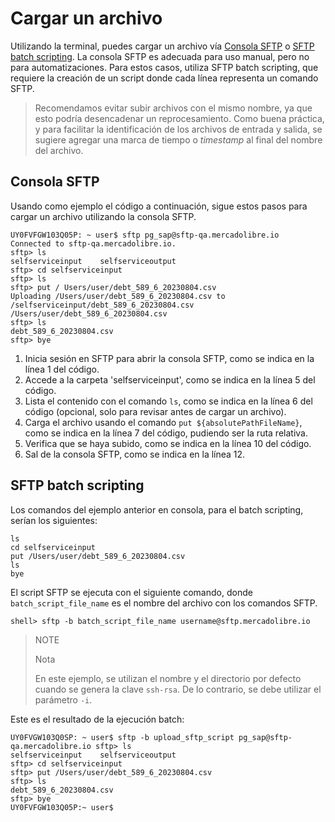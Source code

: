 # Cargar un archivo

Utilizando la terminal, puedes cargar un archivo vía [Consola SFTP](/developers/es/docs/links-and-debts/integration-configuration/upload#bookmark_consola_sftp) o [SFTP batch scripting](/developers/es/docs/links-and-debts/integration-configuration/upload#bookmark_sftp_batch_scripting). La consola SFTP es adecuada para uso manual, pero no para automatizaciones. Para estos casos, utiliza SFTP batch scripting, que requiere la creación de un script donde cada línea representa un comando SFTP.

> Recomendamos evitar subir archivos con el mismo nombre, ya que esto podría desencadenar un reprocesamiento. Como buena práctica, y para facilitar la identificación de los archivos de entrada y salida, se sugiere agregar una marca de tiempo o _timestamp_ al final del nombre del archivo.

## Consola SFTP

Usando como ejemplo el código a continuación, sigue estos pasos para cargar un archivo utilizando la consola SFTP.

```terminal
UY0FVFGW103Q05P: ~ user$ sftp pg_sap@sftp-qa.mercadolibre.io
Connected to sftp-qa.mercadolibre.io.
sftp> ls
selfserviceinput	selfserviceoutput
sftp> cd selfserviceinput
sftp> ls
sftp> put /	Users/user/debt_589_6_20230804.csv
Uploading /Users/user/debt_589_6_20230804.csv to /selfserviceinput/debt_589_6_20230804.csv
/Users/user/debt_589_6_20230804.csv
sftp> ls
debt_589_6_20230804.csv
sftp> bye
```

1. Inicia sesión en SFTP para abrir la consola SFTP, como se indica en la línea 1 del código.
2. Accede a la carpeta 'selfserviceinput', como se indica en la línea 5 del código.
3. Lista el contenido con el comando `ls`, como se indica en la línea 6 del código (opcional, solo para revisar antes de cargar un archivo).
4. Carga el archivo usando el comando `put ${absolutePathFileName}`, como se indica en la línea 7 del código, pudiendo ser la ruta relativa.
5. Verifica que se haya subido, como se indica en la línea 10 del código.
6. Sal de la consola SFTP, como se indica en la línea 12.

## SFTP batch scripting

Los comandos del ejemplo anterior en consola, para el batch scripting, serían los siguientes:

```terminal
ls
cd selfserviceinput
put /Users/user/debt_589_6_20230804.csv
ls
bye
```

El script SFTP se ejecuta con el siguiente comando, donde `batch_script_file_name` es el nombre del archivo con los comandos SFTP.

```
shell> sftp -b batch_script_file_name username@sftp.mercadolibre.io
```

> NOTE
>
> Nota
>
> En este ejemplo, se utilizan el nombre y el directorio por defecto cuando se genera la clave `ssh-rsa`. De lo contrario, se debe utilizar el parámetro `-i`.

Este es el resultado  de la ejecución batch:

```terminal
UY0FVGW103Q0SP: ~ user$ sftp -b upload_sftp_script pg_sap@sftp-qa.mercadolibre.io sftp> ls
selfserviceinput	selfserviceoutput
sftp> cd selfserviceinput
sftp> put /Users/user/debt_589_6_20230804.csv
sftp> ls
debt_589_6_20230804.csv
sftp> bye
UY0FVFGW103Q05P:~ user$
```